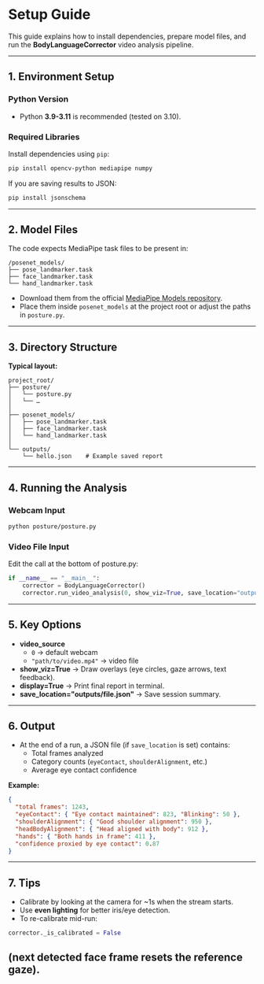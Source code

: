 # Setup Guide

This guide explains how to install dependencies, prepare model files, and run the **BodyLanguageCorrector** video analysis pipeline.

---

## 1. Environment Setup

### Python Version
- Python **3.9-3.11** is recommended (tested on 3.10).

### Required Libraries
Install dependencies using `pip`:

```bash
pip install opencv-python mediapipe numpy
```
If you are saving results to JSON:
```bash
pip install jsonschema
```
---

## 2. Model Files

The code expects MediaPipe task files to be present in:
```
/posenet_models/
├── pose_landmarker.task
├── face_landmarker.task
└── hand_landmarker.task
```
- Download them from the official [MediaPipe Models repository](https://developers.google.com/mediapipe/solutions/vision/pose_landmarker).
- Place them inside `posenet_models` at the project root or adjust the paths in `posture.py`.
---
## 3. Directory Structure

**Typical layout:**
```
project_root/
├── posture/
│   └── posture.py
│   └── …
│
├── posenet_models/
│   ├── pose_landmarker.task
│   ├── face_landmarker.task
│   └── hand_landmarker.task
│
└── outputs/
    └── hello.json    # Example saved report
```
---
## 4. Running the Analysis

### Webcam Input
```bash
python posture/posture.py
```

### Video File Input
Edit the call at the bottom of posture.py:
```python
if __name__ == "__main__":
    corrector = BodyLanguageCorrector()
    corrector.run_video_analysis(0, show_viz=True, save_location="outputs/session.json")
```
---
## 5. Key Options

- **video_source**  
    - `0` → default webcam  
    - `"path/to/video.mp4"` → video file  
- **show_viz=True** → Draw overlays (eye circles, gaze arrows, text feedback).  
- **display=True** → Print final report in terminal.  
- **save_location="outputs/file.json"** → Save session summary.  

---
## 6. Output

- At the end of a run, a JSON file (if `save_location` is set) contains:
  - Total frames analyzed  
  - Category counts (`eyeContact`, `shoulderAlignment`, etc.)  
  - Average eye contact confidence  

**Example:**
```json
{
  "total frames": 1243,
  "eyeContact": { "Eye contact maintained": 823, "Blinking": 50 },
  "shoulderAlignment": { "Good shoulder alignment": 950 },
  "headBodyAlignment": { "Head aligned with body": 912 },
  "hands": { "Both hands in frame": 411 },
  "confidence proxied by eye contact": 0.87
}
```
---
## 7. Tips

- Calibrate by looking at the camera for ~1s when the stream starts.  
- Use **even lighting** for better iris/eye detection.  
- To re-calibrate mid-run:  
```python
corrector._is_calibrated = False
```
(next detected face frame resets the reference gaze).
---
